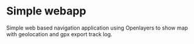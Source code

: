 # Simple webapp

Simple web based navigation application using Openlayers to show map with geolocation and gpx export track log.
